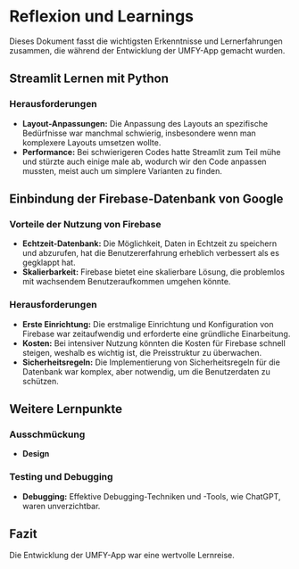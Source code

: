 # Reflexion und Learnings

Dieses Dokument fasst die wichtigsten Erkenntnisse und Lernerfahrungen zusammen, die während der Entwicklung der UMFY-App gemacht wurden.

## Streamlit Lernen mit Python

### Herausforderungen
- **Layout-Anpassungen:** Die Anpassung des Layouts an spezifische Bedürfnisse war manchmal schwierig, insbesondere wenn man komplexere Layouts umsetzen wollte.
- **Performance:** Bei schwierigeren Codes hatte Streamlit zum Teil mühe und stürzte auch einige male ab, wodurch wir den Code anpassen mussten, meist auch um simplere Varianten zu finden.

## Einbindung der Firebase-Datenbank von Google

### Vorteile der Nutzung von Firebase
- **Echtzeit-Datenbank:** Die Möglichkeit, Daten in Echtzeit zu speichern und abzurufen, hat die Benutzererfahrung erheblich verbessert als es gegklappt hat.
- **Skalierbarkeit:** Firebase bietet eine skalierbare Lösung, die problemlos mit wachsendem Benutzeraufkommen umgehen könnte.

### Herausforderungen
- **Erste Einrichtung:** Die erstmalige Einrichtung und Konfiguration von Firebase war zeitaufwendig und erforderte eine gründliche Einarbeitung.
- **Kosten:** Bei intensiver Nutzung könnten die Kosten für Firebase schnell steigen, weshalb es wichtig ist, die Preisstruktur zu überwachen.
- **Sicherheitsregeln:** Die Implementierung von Sicherheitsregeln für die Datenbank war komplex, aber notwendig, um die Benutzerdaten zu schützen.

## Weitere Lernpunkte

### Ausschmückung
- **Design** 

### Testing und Debugging
- **Debugging:** Effektive Debugging-Techniken und -Tools, wie ChatGPT, waren unverzichtbar.

## Fazit

Die Entwicklung der UMFY-App war eine wertvolle Lernreise. 

